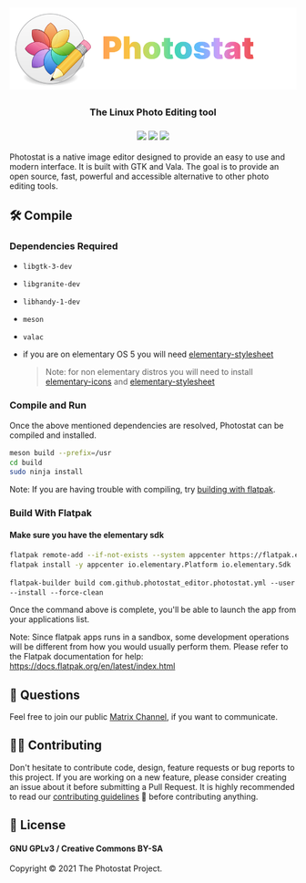 <h1 align="center">
    <br>
    <img src="Photostat Logo.svg" alt="Photostat">
</h1>
<h3 align="center"> The Linux Photo Editing tool </h3>
<h3 align="center">
  <img src="https://github.com/PhotostatEditor/Photostat/actions/workflows/build.yml/badge.svg" />
  <img src="https://github.com/PhotostatEditor/Photostat/actions/workflows/lint.yml/badge.svg" />
  <img src="https://img.shields.io/badge/License-GPLv3-blue.svg" />
</h3>

Photostat is a native image editor designed to provide an easy to use and modern interface. It is built with GTK and Vala. The goal is to provide an open source, fast, powerful and accessible alternative to other photo editing tools.

## :hammer_and_wrench: Compile

### Dependencies Required

- `libgtk-3-dev`
- `libgranite-dev`
- `libhandy-1-dev`
- `meson`
- `valac`
- if you are on elementary OS 5 you will need [elementary-stylesheet](https://github.com/elementary/stylesheet)

  > Note: for non elementary distros you will need to install [elementary-icons](https://github.com/elementary/icons) and [elementary-stylesheet](https://github.com/elementary/stylesheet)

### Compile and Run

Once the above mentioned dependencies are resolved, Photostat can be compiled and installed.

```sh
meson build --prefix=/usr
cd build
sudo ninja install
```

Note: If you are having trouble with compiling, try [building with flatpak](#build-with-flatpak).

### Build With Flatpak

#### Make sure you have the elementary sdk
```sh
flatpak remote-add --if-not-exists --system appcenter https://flatpak.elementary.io/repo.flatpakrepo
flatpak install -y appcenter io.elementary.Platform io.elementary.Sdk
```

`flatpak-builder build com.github.photostat_editor.photostat.yml --user --install --force-clean`

Once the command above is complete, you'll be able to launch the app from your applications list.

Note: Since flatpak apps runs in a sandbox, some development operations will be different from how you would usually perform them. Please refer to the Flatpak documentation for help: https://docs.flatpak.org/en/latest/index.html

## :thinking: Questions

Feel free to join our public [Matrix Channel](https://app.element.io/#/room/#photostat:matrix.org), if you want to communicate.

## 👨‍💻 Contributing

Don't hesitate to contribute code, design, feature requests or bug reports to this project. If you are working on a new feature, please consider creating an issue about it before submitting a Pull Request.
It is highly recommended to read our [contributing guidelines](CONTRIBUTING.md) :page_with_curl: before contributing anything.

## 📜 License

#### GNU GPLv3 / Creative Commons BY-SA

Copyright © 2021 The Photostat Project.

